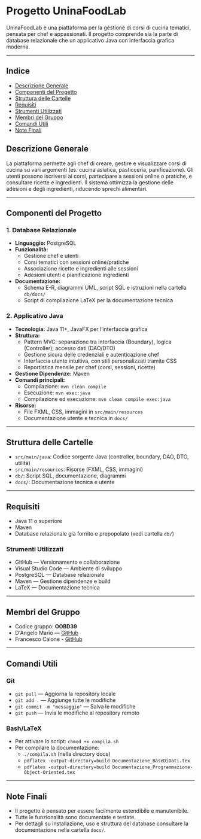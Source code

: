 # Progetto UninaFoodLab

UninaFoodLab è una piattaforma per la gestione di corsi di cucina tematici, pensata per chef e appassionati. Il progetto comprende sia la parte di database relazionale che un applicativo Java con interfaccia grafica moderna.

---

## Indice

- [Descrizione Generale](#descrizione-generale)
- [Componenti del Progetto](#componenti-del-progetto)
- [Struttura delle Cartelle](#struttura-delle-cartelle)
- [Requisiti](#requisiti)
- [Strumenti Utilizzati](#strumenti-utilizzati)
- [Membri del Gruppo](#membri-del-gruppo)
- [Comandi Utili](#comandi-utili)
- [Note Finali](#note-finali)

## Descrizione Generale

La piattaforma permette agli chef di creare, gestire e visualizzare corsi di cucina su vari argomenti (es. cucina asiatica, pasticceria, panificazione). Gli utenti possono iscriversi ai corsi, partecipare a sessioni online o pratiche, e consultare ricette e ingredienti. Il sistema ottimizza la gestione delle adesioni e degli ingredienti, riducendo sprechi alimentari.

---

## Componenti del Progetto

### 1. Database Relazionale
- **Linguaggio:** PostgreSQL
- **Funzionalità:**
  - Gestione chef e utenti
  - Corsi tematici con sessioni online/pratiche
  - Associazione ricette e ingredienti alle sessioni
  - Adesioni utenti e pianificazione ingredienti
- **Documentazione:**
  - Schema E-R, diagrammi UML, script SQL e istruzioni nella cartella `db/docs/`
  - Script di compilazione LaTeX per la documentazione tecnica

### 2. Applicativo Java
- **Tecnologia:** Java 11+, JavaFX per l’interfaccia grafica
- **Struttura:**
  - Pattern MVC: separazione tra interfaccia (Boundary), logica (Controller), accesso dati (DAO/DTO)
  - Gestione sicura delle credenziali e autenticazione chef
  - Interfaccia utente intuitiva, con stili personalizzati tramite CSS
  - Reportistica mensile per chef (corsi, sessioni, ricette)
- **Gestione Dipendenze:** Maven
- **Comandi principali:**
  - Compilazione: `mvn clean compile`
  - Esecuzione: `mvn exec:java`
  - Compilazione ed esecuzione: `mvn clean compile exec:java`
- **Risorse:**
  - File FXML, CSS, immagini in `src/main/resources`
  - Documentazione utente e tecnica in `docs/`

---

## Struttura delle Cartelle

- `src/main/java`: Codice sorgente Java (controller, boundary, DAO, DTO, utilità)
- `src/main/resources`: Risorse (FXML, CSS, immagini)
- `db/`: Script SQL, documentazione, diagrammi
- `docs/`: Documentazione tecnica e utente

---

## Requisiti

- Java 11 o superiore
- Maven
- Database relazionale già fornito e prepopolato (vedi cartella `db/`)

### Strumenti Utilizzati

- GitHub — Versionamento e collaborazione
- Visual Studio Code — Ambiente di sviluppo
- PostgreSQL — Database relazionale
- Maven — Gestione dipendenze e build
- LaTeX — Documentazione tecnica

---

## Membri del Gruppo

- Codice gruppo: **OOBD39**
- D'Angelo Mario — [GitHub](https://github.com/Aldref27)
- Francesco Calone - [GitHub](https://github.com/FrancescoCalone)


---

## Comandi Utili

### Git
- `git pull` — Aggiorna la repository locale
- `git add .` — Aggiunge tutte le modifiche
- `git commit -m "messaggio"` — Salva le modifiche
- `git push` — Invia le modifiche al repository remoto

### Bash/LaTeX
- Per attivare lo script: `chmod +x compila.sh`
- Per compilare la documentazione:
  - `./compila.sh` (nella directory docs)
  - `pdflatex -output-directory=build Documentazione_BaseDiDati.tex`
  - `pdflatex -output-directory=build Documentazione_Programmazione-Object-Oriented.tex`

---

## Note Finali

- Il progetto è pensato per essere facilmente estendibile e manutenibile.
- Tutte le funzionalità sono documentate e testate.
- Per dettagli su installazione, uso e struttura del database consultare la documentazione nella cartella `docs/`.